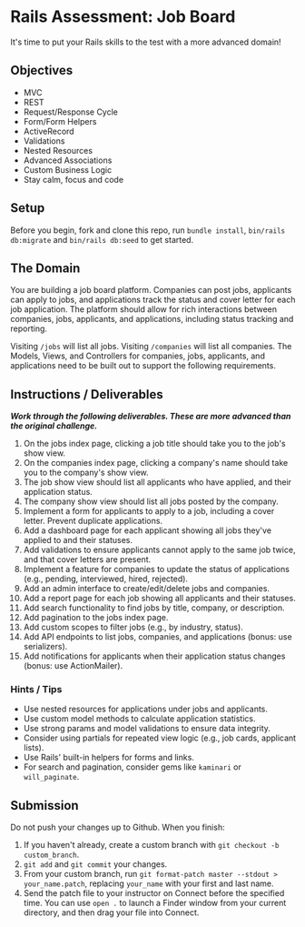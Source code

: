 # Rails Assessment: Job Board

It's time to put your Rails skills to the test with a more advanced domain!

## Objectives

+ MVC
+ REST
+ Request/Response Cycle
+ Form/Form Helpers
+ ActiveRecord
+ Validations
+ Nested Resources
+ Advanced Associations
+ Custom Business Logic
+ Stay calm, focus and code

## Setup

Before you begin, fork and clone this repo, run `bundle install`, `bin/rails db:migrate` and `bin/rails db:seed` to get started.

## The Domain

You are building a job board platform. Companies can post jobs, applicants can apply to jobs, and applications track the status and cover letter for each job application. The platform should allow for rich interactions between companies, jobs, applicants, and applications, including status tracking and reporting.

Visiting `/jobs` will list all jobs. Visiting `/companies` will list all companies. The Models, Views, and Controllers for companies, jobs, applicants, and applications need to be built out to support the following requirements.

## Instructions / Deliverables

***Work through the following deliverables. These are more advanced than the original challenge.***

1. On the jobs index page, clicking a job title should take you to the job's show view.
2. On the companies index page, clicking a company's name should take you to the company's show view.
3. The job show view should list all applicants who have applied, and their application status.
4. The company show view should list all jobs posted by the company.
5. Implement a form for applicants to apply to a job, including a cover letter. Prevent duplicate applications.
6. Add a dashboard page for each applicant showing all jobs they've applied to and their statuses.
7. Add validations to ensure applicants cannot apply to the same job twice, and that cover letters are present.
8. Implement a feature for companies to update the status of applications (e.g., pending, interviewed, hired, rejected).
9. Add an admin interface to create/edit/delete jobs and companies.
10. Add a report page for each job showing all applicants and their statuses.
11. Add search functionality to find jobs by title, company, or description.
12. Add pagination to the jobs index page.
13. Add custom scopes to filter jobs (e.g., by industry, status).
14. Add API endpoints to list jobs, companies, and applications (bonus: use serializers).
15. Add notifications for applicants when their application status changes (bonus: use ActionMailer).

### Hints / Tips

+ Use nested resources for applications under jobs and applicants.
+ Use custom model methods to calculate application statistics.
+ Use strong params and model validations to ensure data integrity.
+ Consider using partials for repeated view logic (e.g., job cards, applicant lists).
+ Use Rails' built-in helpers for forms and links.
+ For search and pagination, consider gems like `kaminari` or `will_paginate`.

## Submission

Do not push your changes up to Github. When you finish:

1. If you haven't already, create a custom branch with `git checkout -b custom_branch`.
2. `git add` and `git commit` your changes.
3. From your custom branch, run `git format-patch master --stdout > your_name.patch`, replacing `your_name` with your first and last name.
4. Send the patch file to your instructor on Connect before the specified time. You can use `open .` to launch a Finder window from your current directory, and then drag your file into Connect.
